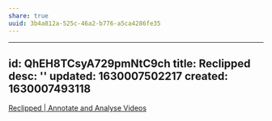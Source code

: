 ```yaml
---
share: true
uuid: 3b4a812a-525c-46a2-b776-a5ca4286fe35
---
```

---
id: QhEH8TCsyA729pmNtC9ch
title: Reclipped
desc: ''
updated: 1630007502217
created: 1630007493118
---

[Reclipped | Annotate and Analyse Videos](https://www.reclipped.com/)
